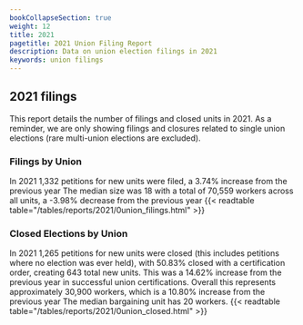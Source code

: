 ```yaml
---
bookCollapseSection: true
weight: 12
title: 2021
pagetitle: 2021 Union Filing Report
description: Data on union election filings in 2021
keywords: union filings
---
```


## 2021 filings

This report details the number of filings and closed units in 2021. As a reminder, we are only showing filings and closures related to single union elections (rare multi-union elections are excluded).

### Filings by Union
In 2021 1,332 petitions for new units were filed, a 3.74% increase from the previous year The median size was 18 with a total of 70,559 workers across all units, a -3.98% decrease from the previous year
{{< readtable table="/tables/reports/2021/0union_filings.html" >}}

### Closed Elections by Union
In 2021 1,265 petitions for new units were closed (this includes petitions where no election was ever held), with 50.83% closed with a certification order, creating 643 total new units. This was a 14.62% increase from the previous year in successful union certifications. Overall this represents approximately 30,900 workers, which is a 10.80% increase from the previous year The median bargaining unit has 20 workers.
{{< readtable table="/tables/reports/2021/0union_closed.html" >}}
